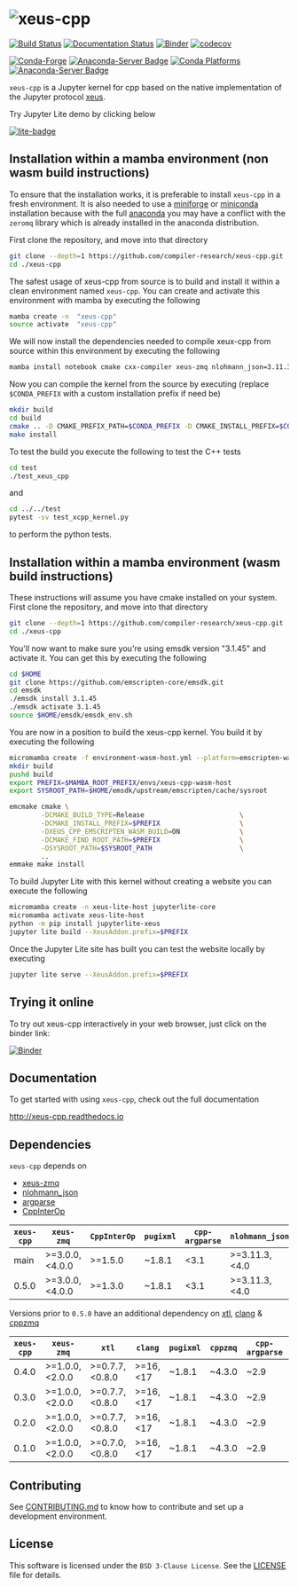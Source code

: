 # ![xeus-cpp](docs/source/xeus-logo.svg)

[![Build Status](https://github.com/compiler-research/xeus-cpp/actions/workflows/main.yml/badge.svg)](https://github.com/compiler-research/xeus-cpp/actions/workflows/main.yml)
[![Documentation Status](http://readthedocs.org/projects/xeus-cpp/badge/?version=latest)](https://xeus-cppreadthedocs.io/en/latest/?badge=latest)
[![Binder](https://mybinder.org/badge_logo.svg)](https://mybinder.org/v2/gh/compiler-research/xeus-cpp/main?urlpath=/lab/tree/notebooks/xeus-cpp.ipynb)
[![codecov]( https://codecov.io/gh/compiler-research/xeus-cpp/branch/main/graph/badge.svg)](https://codecov.io/gh/compiler-research/xeus-cpp)

[![Conda-Forge](https://img.shields.io/conda/vn/conda-forge/xeus-cpp)](https://github.com/conda-forge/xeus-cpp-feedstock)
[![Anaconda-Server Badge](https://anaconda.org/conda-forge/xeus-cpp/badges/license.svg)](https://github.com/conda-forge/xeus-cpp-feedstock)
[![Conda Platforms](https://img.shields.io/conda/pn/conda-forge/xeus-cpp.svg)](https://anaconda.org/conda-forge/xeus-cpp)
[![Anaconda-Server Badge](https://anaconda.org/conda-forge/xeus-cpp/badges/downloads.svg)](https://github.com/conda-forge/xeus-cpp-feedstock)


`xeus-cpp` is a Jupyter kernel for cpp based on the native implementation of the
Jupyter protocol [xeus](https://github.com/jupyter-xeus/xeus).

Try Jupyter Lite demo by clicking below

[![lite-badge](https://jupyterlite.rtfd.io/en/latest/_static/badge.svg)](https://compiler-research.github.io/xeus-cpp/lab/index.html)

## Installation within a mamba environment (non wasm build instructions)

To ensure that the installation works, it is preferable to install `xeus-cpp` in a
fresh environment. It is also needed to use a
[miniforge](https://github.com/conda-forge/miniforge#mambaforge) or
[miniconda](https://conda.io/miniconda.html) installation because with the full
[anaconda](https://www.anaconda.com/) you may have a conflict with the `zeromq` library
which is already installed in the anaconda distribution.

First clone the repository, and move into that directory
```bash
git clone --depth=1 https://github.com/compiler-research/xeus-cpp.git
cd ./xeus-cpp
```
The safest usage of xeus-cpp from source is to build and install it within a clean environment named `xeus-cpp`. You can create and activate this environment 
with mamba by executing the following
```bash
mamba create -n  "xeus-cpp"
source activate  "xeus-cpp"
```
We will now install the dependencies needed to compile xeux-cpp from source within this environment by executing the following
```bash
mamba install notebook cmake cxx-compiler xeus-zmq nlohmann_json=3.11.3 jupyterlab CppInterOp cpp-argparse"<3.1" pugixml doctest -c conda-forge
```
Now you can compile the kernel from the source by executing (replace `$CONDA_PREFIX` with a custom installation prefix if need be)
```bash
mkdir build
cd build
cmake .. -D CMAKE_PREFIX_PATH=$CONDA_PREFIX -D CMAKE_INSTALL_PREFIX=$CONDA_PREFIX -D CMAKE_INSTALL_LIBDIR=lib
make install
```
To test the build you execute the following to test the C++ tests
```bash
cd test
./test_xeus_cpp
```
and
```bash
cd ../../test
pytest -sv test_xcpp_kernel.py
```
to perform the python tests.

## Installation within a mamba environment (wasm build instructions)

These instructions will assume you have cmake installed on your system. First clone the repository, and move into that directory
```bash
git clone --depth=1 https://github.com/compiler-research/xeus-cpp.git
cd ./xeus-cpp
```

You'll now want to make sure you're using emsdk version "3.1.45" and activate it. You can get this by executing the following
```bash
cd $HOME
git clone https://github.com/emscripten-core/emsdk.git
cd emsdk
./emsdk install 3.1.45
./emsdk activate 3.1.45
source $HOME/emsdk/emsdk_env.sh
```

You are now in a position to build the xeus-cpp kernel. You build it by executing the following
```bash
micromamba create -f environment-wasm-host.yml --platform=emscripten-wasm32
mkdir build
pushd build
export PREFIX=$MAMBA_ROOT_PREFIX/envs/xeus-cpp-wasm-host 
export SYSROOT_PATH=$HOME/emsdk/upstream/emscripten/cache/sysroot

emcmake cmake \
        -DCMAKE_BUILD_TYPE=Release                        \
        -DCMAKE_INSTALL_PREFIX=$PREFIX                    \
        -DXEUS_CPP_EMSCRIPTEN_WASM_BUILD=ON               \
        -DCMAKE_FIND_ROOT_PATH=$PREFIX                    \
        -DSYSROOT_PATH=$SYSROOT_PATH                      \
        ..
emmake make install
```

To build Jupyter Lite with this kernel without creating a website you can execute the following
```bash
micromamba create -n xeus-lite-host jupyterlite-core
micromamba activate xeus-lite-host
python -m pip install jupyterlite-xeus
jupyter lite build --XeusAddon.prefix=$PREFIX
```

Once the Jupyter Lite site has built you can test the website locally by executing
```bash
jupyter lite serve --XeusAddon.prefix=$PREFIX
```

## Trying it online

To try out xeus-cpp interactively in your web browser, just click on the binder link:

[![Binder](binder-logo.svg)](https://mybinder.org/v2/gh/compiler-research/xeus-cpp/main?urlpath=/lab/tree/notebooks/xeus-cpp.ipynb) 

## Documentation

To get started with using `xeus-cpp`, check out the full documentation

http://xeus-cpp.readthedocs.io

## Dependencies

`xeus-cpp` depends on


- [xeus-zmq](https://github.com/jupyter-xeus/xeus-zmq)
- [nlohmann_json](https://github.com/nlohmann/json)
- [argparse](https://github.com/p-ranav/argparse)
- [CppInterOp](https://github.com/compiler-research/CppInterOp)

| `xeus-cpp` | `xeus-zmq`      | `CppInterOp` | `pugixml` | `cpp-argparse`| `nlohmann_json` |
|------------|-----------------|--------------|-----------|---------------|-----------------|
|  main      |  >=3.0.0,<4.0.0 | >=1.5.0      | ~1.8.1    | <3.1          | >=3.11.3,<4.0   |
|  0.5.0     |  >=3.0.0,<4.0.0 | >=1.3.0      | ~1.8.1    | <3.1          | >=3.11.3,<4.0   |

Versions prior to `0.5.0` have an additional dependency on [xtl](https://github.com/xtensor-stack/xtl), [clang](https://github.com/llvm/llvm-project/) & [cppzmq](https://github.com/zeromq/cppzmq)

| `xeus-cpp` | `xeus-zmq`      | `xtl`           | `clang`   | `pugixml` | `cppzmq` | `cpp-argparse`| `nlohmann_json` |
|------------|-----------------|-----------------|-----------|-----------|----------|---------------|-----------------|
|  0.4.0     |  >=1.0.0,<2.0.0 |  >=0.7.7,<0.8.0 | >=16,<17  | ~1.8.1    | ~4.3.0   | ~2.9          | >=3.6.1,<4.0    |
|  0.3.0     |  >=1.0.0,<2.0.0 |  >=0.7.7,<0.8.0 | >=16,<17  | ~1.8.1    | ~4.3.0   | ~2.9          | >=3.6.1,<4.0    |
|  0.2.0     |  >=1.0.0,<2.0.0 |  >=0.7.7,<0.8.0 | >=16,<17  | ~1.8.1    | ~4.3.0   | ~2.9          | >=3.6.1,<4.0    |
|  0.1.0     |  >=1.0.0,<2.0.0 |  >=0.7.0,<0.8.0 | >=16,<17  | ~1.8.1    | ~4.3.0   | ~2.9          | >=3.6.1,<4.0    |

## Contributing

See [CONTRIBUTING.md](./CONTRIBUTING.md) to know how to contribute and set up a
development environment.

## License

This software is licensed under the `BSD 3-Clause License`. See the [LICENSE](LICENSE)
file for details.
